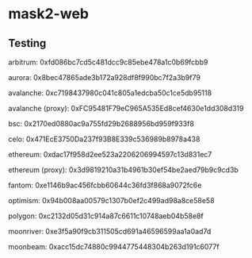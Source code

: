 # mask2-web

## Testing

arbitrum: 0xfd086bc7cd5c481dcc9c85ebe478a1c0b69fcbb9

aurora: 0x8bec47865ade3b172a928df8f990bc7f2a3b9f79

avalanche: 0xc7198437980c041c805a1edcba50c1ce5db95118

avalanche (proxy): 0xFC95481F79eC965A535Ed8cef4630e1dd308d319

bsc: 0x2170ed0880ac9a755fd29b2688956bd959f933f8

celo: 0x471EcE3750Da237f93B8E339c536989b8978a438

ethereum: 0xdac17f958d2ee523a2206206994597c13d831ec7

ethereum (proxy): 0x3d9819210a31b4961b30ef54be2aed79b9c9cd3b

fantom: 0xe1146b9ac456fcbb60644c36fd3f868a9072fc6e

optimism: 0x94b008aa00579c1307b0ef2c499ad98a8ce58e58

polygon: 0xc2132d05d31c914a87c6611c10748aeb04b58e8f

moonriver: 0xe3f5a90f9cb311505cd691a46596599aa1a0ad7d

moonbeam: 0xacc15dc74880c9944775448304b263d191c6077f
